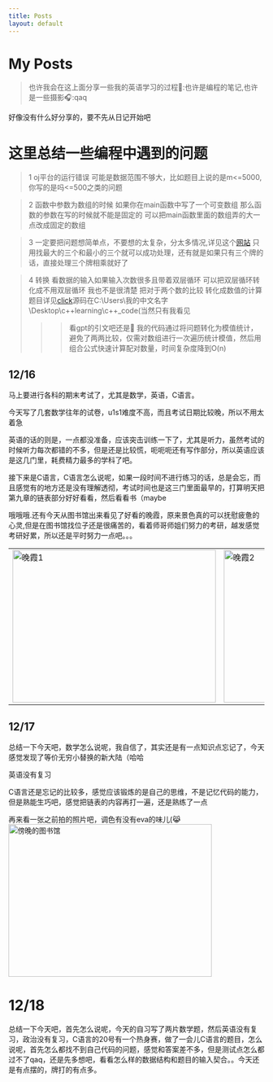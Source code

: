 ```yaml
---
title: Posts
layout: default
---
```

# My Posts
> 也许我会在这上面分享一些我的英语学习的过程🔄:也许是编程的笔记,也许是一些摄影🎧:qaq

好像没有什么好分享的，要不先从日记开始吧
# 这里总结一些编程中遇到的问题

> 1 oj平台的运行错误     可能是数据范围不够大，比如题目上说的是m<=5000,你写的是吗<=500之类的问题

> 2 函数中参数为数组的时候    如果你在main函数中写了一个可变数组 那么函数的参数在写的时候就不能是固定的 可以把main函数里面的数组弄的大一点改成固定的数组

> 3 一定要把问题想简单点，不要想的太复杂，分太多情况,详见这个[网站](https://acm.creative3605.com/problem/1430) 只用找最大的三个和最小的三个就可以成功处理，还有就是如果只有三个牌的话，直接处理三个牌相乘就好了

> 4 转换 看数据的输入如果输入次数很多且带着双层循环 可以把双层循环转化成不用双层循环 我也不是很清楚 把对于两个数的比较 转化成数值的计算 题目详见[click](https://acm.creative3605.com/problem/1431)源码在C:\Users\我的中文名字\Desktop\c++learning\c++_code(当然只有我看见
>>> 看gpt的引文吧还是🐶
>>> 我的代码通过将问题转化为模值统计，避免了两两比较，仅需对数组进行一次遍历统计模值，然后用组合公式快速计算配对数量，时间复杂度降到O(n) 

## 12/16
  马上要进行各科的期末考试了，尤其是数学，英语，C语言。
  
  今天写了几套数学往年的试卷，u1s1难度不高，而且考试日期比较晚，所以不用太着急
  
  英语的话的则是，一点都没准备，应该突击训练一下了，尤其是听力，虽然考试的时候听力每次都错的不多，但是还是比较慌，呃呃呃还有写作部分，所以英语应该是这几门里，耗费精力最多的学科了吧。
  
  接下来是C语言，C语言怎么说呢，如果一段时间不进行练习的话，总是会忘，而且感觉有的地方还是没有理解透彻，考试时间也是这三门里面最早的，打算明天把第九章的链表部分好好看看，然后看看书（maybe
  
  哦哦哦.还有今天从图书馆出来看见了好看的晚霞，原来景色真的可以抚慰疲惫的心灵,但是在图书馆找位子还是很痛苦的，看着师哥师姐们努力的考研，越发感觉考研好累，所以还是平时努力一点吧。。。

  <table>
  <tr>
    <td><img src="https://github.com/user-attachments/assets/e948ff90-f304-450d-bf82-60287b455795" alt="晚霞1" width="400" height="300"></td>
    <td><img src="https://github.com/user-attachments/assets/a54465ff-73db-4fc7-9f3c-14624a4f436f" alt="晚霞2" width="400" height="300"></td>
  </tr>
</table>

## 12/17
  总结一下今天吧，数学怎么说呢，我自信了，其实还是有一点知识点忘记了，今天感觉发现了等价无穷小替换的新大陆（哈哈
  
  英语没有复习
  
  C语言还是忘记的比较多，感觉应该锻炼的是自己的思维，不是记忆代码的能力，但是熟能生巧吧，感觉把链表的内容再打一遍，还是熟练了一点

  再来看一张之前拍的照片吧，调色有没有eva的味儿(😹
<img src="https://github.com/user-attachments/assets/e5e50dfb-b521-4557-a5b4-b536a074260b" alt="傍晚的图书馆" width="400" height="300">

# 12/18
  总结一下今天吧，首先怎么说呢，今天的自习写了两片数学题，然后英语没有复习，政治没有复习，C语言的20号有一个热身赛，做了一会儿C语言的题目，怎么说呢，首先怎么都找不到自己代码的问题，感觉和答案差不多，但是测试点怎么都过不了qaq，还是先多想吧，看看怎么样的数据结构和题目的输入契合。。今天还是有点摆的，牌打的有点多。
    
  
  
